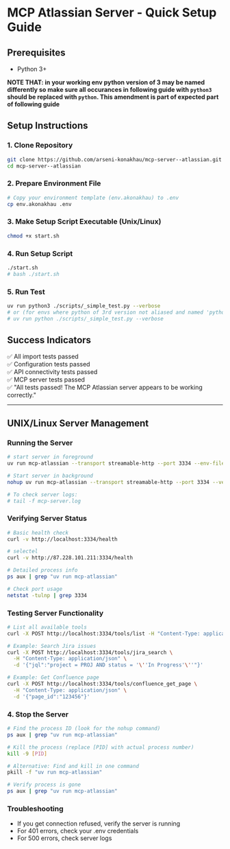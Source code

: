 # MCP Atlassian Server - Quick Setup Guide

## Prerequisites
- Python 3+

**NOTE THAT: in your working env python version of 3 may be named differently so make sure all occurances in following guide with `python3` should be replaced with `python`. This amendment is part of expected part of following guide**


## Setup Instructions

### 1. Clone Repository
```bash
git clone https://github.com/arseni-konakhau/mcp-server--atlassian.git
cd mcp-server--atlassian
```

### 2. Prepare Environment File
```bash
# Copy your environment template (env.akonakhau) to .env
cp env.akonakhau .env
```

### 3. Make Setup Script Executable (Unix/Linux)
```bash
chmod +x start.sh
```

### 4. Run Setup Script
```bash
./start.sh
# bash ./start.sh
```

### 5. Run Test
```bash
uv run python3 ./scripts/_simple_test.py --verbose
# or (for envs where python of 3rd version not aliased and named 'python')
# uv run python ./scripts/_simple_test.py --verbose
```

## Success Indicators
✅ All import tests passed  
✅ Configuration tests passed  
✅ API connectivity tests passed  
✅ MCP server tests passed  
✅ "All tests passed! The MCP Atlassian server appears to be working correctly."




------------




## UNIX/Linux Server Management

### Running the Server
```bash
# start server in foreground
uv run mcp-atlassian --transport streamable-http --port 3334 --env-file .env --verbose

# Start server in background
nohup uv run mcp-atlassian --transport streamable-http --port 3334 --verbose > mcp-server.log 2>&1 &

# To check server logs:
# tail -f mcp-server.log
```

### Verifying Server Status
```bash
# Basic health check
curl -v http://localhost:3334/health

# selectel
curl -v http://87.228.101.211:3334/health

# Detailed process info
ps aux | grep "uv run mcp-atlassian"

# Check port usage
netstat -tulnp | grep 3334
```

### Testing Server Functionality
```bash
# List all available tools
curl -X POST http://localhost:3334/tools/list -H "Content-Type: application/json" -d '{}'

# Example: Search Jira issues
curl -X POST http://localhost:3334/tools/jira_search \
  -H "Content-Type: application/json" \
  -d '{"jql":"project = PROJ AND status = '\''In Progress'\''"}'

# Example: Get Confluence page
curl -X POST http://localhost:3334/tools/confluence_get_page \
  -H "Content-Type: application/json" \
  -d '{"page_id":"123456"}'
```

### 4. Stop the Server
```bash
# Find the process ID (look for the nohup command)
ps aux | grep "uv run mcp-atlassian"

# Kill the process (replace [PID] with actual process number)
kill -9 [PID]

# Alternative: Find and kill in one command
pkill -f "uv run mcp-atlassian"

# Verify process is gone
ps aux | grep "uv run mcp-atlassian"
```

### Troubleshooting
- If you get connection refused, verify the server is running
- For 401 errors, check your .env credentials
- For 500 errors, check server logs
